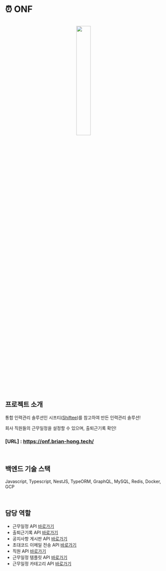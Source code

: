 # ⏰ ONF

<p align="center">
<br>
<img width="30%" src="https://user-images.githubusercontent.com/107983013/215033143-e9f2a220-1e0f-4f23-8a0c-77a782521b5c.png">
</br>
</p>

## 프로젝트 소개

<p align="justify">

통합 인력관리 솔루션인 시프티([Shiftee](https://shiftee.io/ko?gclid=CjwKCAiA5sieBhBnEiwAR9oh2gcZnB8idrHRqf49kkzHCr7BNIxlmtbeziq9Bjp6d2mz3L8FeWVO4RoCst4QAvD_BwE))를 참고하여 만든 인력관리 솔루션!

회사 직원들의 근무일정을 설정할 수 있으며, 출퇴근기록 확인!

### [URL] : https://onf.brian-hong.tech/
</p>

<br>

## 백엔드 기술 스택

Javascript, Typescript, NestJS, TypeORM, GraphQL, MySQL, Redis, Docker, GCP


<br>

## 담당 역할

- 근무일정 API [바로가기](https://github.com/hoon2-kim/ONF-server/tree/develop/src/apis/schedules)
- 출퇴근기록 API [바로가기](https://github.com/hoon2-kim/ONF-server/tree/develop/src/apis/workChecks)
- 공지사항 게시판 API [바로가기](https://github.com/hoon2-kim/ONF-server/tree/develop/src/apis/noticeBoards)
- 초대코드 이메일 전송 API [바로가기](https://github.com/hoon2-kim/ONF-server/tree/develop/src/apis/invitationCode)
- 직원 API [바로가기](https://github.com/hoon2-kim/ONF-server/tree/develop/src/apis/members)
- 근무일정 템플릿 API [바로가기](https://github.com/hoon2-kim/ONF-server/tree/develop/src/apis/scheduleTemplates)
- 근무일정 카테고리 API [바로가기](https://github.com/hoon2-kim/ONF-server/tree/develop/src/apis/scheduleCategories)
<br>

## 

<p align="justify">


</p>
<br>


